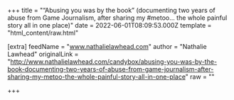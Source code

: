 
+++
title = "“Abusing you was by the book” (documenting two years of abuse from Game Journalism, after sharing my #metoo… the whole painful story all in one place)"
date = 2022-06-01T08:09:53.000Z
template = "html_content/raw.html"

[extra]
feedName = "www.nathalielawhead.com"
author = "Nathalie Lawhead"
originalLink = "http://www.nathalielawhead.com/candybox/abusing-you-was-by-the-book-documenting-two-years-of-abuse-from-game-journalism-after-sharing-my-metoo-the-whole-painful-story-all-in-one-place"
raw = ""

+++

